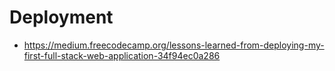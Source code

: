 # Deployment

- https://medium.freecodecamp.org/lessons-learned-from-deploying-my-first-full-stack-web-application-34f94ec0a286
